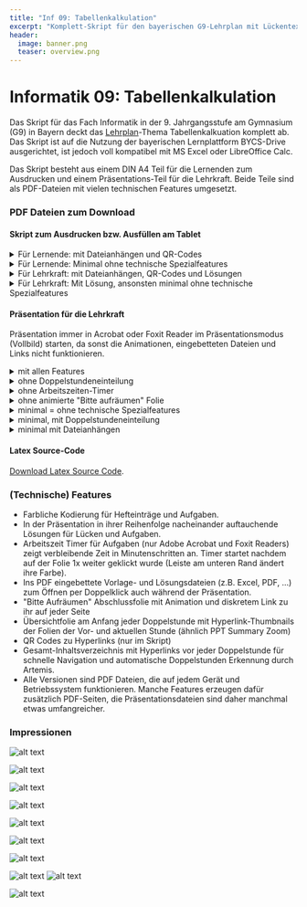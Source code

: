 ```yaml
---
title: "Inf 09: Tabellenkalkulation"
excerpt: "Komplett-Skript für den bayerischen G9-Lehrplan mit Lückentext-Hefteinträgen und Aufgaben, ausgerichtet auf BYCS-Drive."
header:
  image: banner.png
  teaser: overview.png
---
```



# Informatik 09: Tabellenkalkulation

Das Skript für das Fach Informatik in der 9. Jahrgangsstufe am Gymnasium (G9) in Bayern deckt das [Lehrplan](https://www.lehrplanplus.bayern.de/fachlehrplan/gymnasium/9/informatik)-Thema Tabellenkalkuation komplett ab. Das Skript ist auf die Nutzung der bayerischen Lernplattform BYCS-Drive ausgerichtet, ist jedoch voll kompatibel mit MS Excel oder LibreOffice Calc.

Das Skript besteht aus einem DIN A4 Teil für die Lernenden zum Ausdrucken und einem Präsentations-Teil für die Lehrkraft. Beide Teile sind als PDF-Dateien mit vielen technischen Features umgesetzt.







### PDF Dateien zum Download
#### Skript zum Ausdrucken bzw. Ausfüllen am Tablet
<details>
<summary>Für Lernende: mit Dateianhängen und QR-Codes</summary>
<iframe src="/inf09_tabkalk/print_students.pdf" width="100%" height="500px">
  This browser does not support PDFs. Please download the PDF to view it: 
  <a href="/inf09_tabkalk/print_students.pdf">Download PDF</a>.
</iframe>
</details>

<details>
<summary>Für Lernende: Minimal ohne technische Spezialfeatures</summary>
<iframe src="/inf09_tabkalk/print_students-minimal.pdf" width="100%" height="500px">
  This browser does not support PDFs. Please download the PDF to view it: 
  <a href="/inf09_tabkalk/print_students-minimal.pdf">Download PDF</a>.
</iframe>
</details>

<details>
<summary>Für Lehrkraft: mit Dateianhängen, QR-Codes und Lösungen</summary>
<iframe src="/inf09_tabkalk/print_solution.pdf" width="100%" height="500px">
  This browser does not support PDFs. Please download the PDF to view it: 
  <a href="/inf09_tabkalk/print_solution.pdf">Download PDF</a>.
</iframe>
</details>

<details>
<summary>Für Lehrkraft: Mit Lösung, ansonsten minimal ohne technische Spezialfeatures</summary>
<iframe src="/inf09_tabkalk/print_solution-minimal.pdf" width="100%" height="500px">
  This browser does not support PDFs. Please download the PDF to view it: 
  <a href="/inf09_tabkalk/print_solution-minimal.pdf">Download PDF</a>.
</iframe>
</details>







#### Präsentation für die Lehrkraft

Präsentation immer in Acrobat oder Foxit Reader im Präsentationsmodus (Vollbild) starten, da sonst die Animationen, eingebetteten Dateien und Links nicht funktionieren.

<details>
<summary>mit allen Features</summary>
<iframe src="/inf09_tabkalk/presentation_all.pdf" width="100%" height="500px">
  This browser does not support PDFs. Please download the PDF to view it: 
  <a href="/inf09_tabkalk/presentation_all.pdf">Download PDF</a>.
</iframe>
</details>

<details>
<summary>ohne Doppelstundeneinteilung</summary>
<iframe src="/inf09_tabkalk/presentation_nosession.pdf" width="100%" height="500px">
  This browser does not support PDFs. Please download the PDF to view it: 
  <a href="/inf09_tabkalk/presentation_nosession.pdf">Download PDF</a>.
</iframe>
</details>

<details>
<summary>ohne Arbeitszeiten-Timer</summary>
<iframe src="/inf09_tabkalk/presentation_notimer.pdf" width="100%" height="500px">
  This browser does not support PDFs. Please download the PDF to view it: 
  <a href="/inf09_tabkalk/presentation_notimer.pdf">Download PDF</a>.
</iframe>
</details>

<details>
<summary>ohne animierte "Bitte aufräumen" Folie</summary>
<iframe src="/inf09_tabkalk/presentation_noaufraeumen.pdf" width="100%" height="500px">
  This browser does not support PDFs. Please download the PDF to view it: 
  <a href="/inf09_tabkalk/presentation_noaufraeumen.pdf">Download PDF</a>.
</iframe>
</details>



<details>
<summary>minimal = ohne technische Spezialfeatures</summary>
<iframe src="/inf09_tabkalk/presentation_minimal.pdf" width="100%" height="500px">
  This browser does not support PDFs. Please download the PDF to view it: 
  <a href="/inf09_tabkalk/presentation_minimal.pdf">Download PDF</a>.
</iframe>
</details>



<details>
<summary>minimal, mit Doppelstundeneinteilung</summary>
<iframe src="/inf09_tabkalk/presentation_minimal-session.pdf" width="100%" height="500px">
  This browser does not support PDFs. Please download the PDF to view it: 
  <a href="/inf09_tabkalk/presentation_minimal-session.pdf">Download PDF</a>.
</iframe>
</details>



<details>
<summary>minimal mit Dateianhängen</summary>
<iframe src="/inf09_tabkalk/presentation_minimal-attachments.pdf" width="100%" height="500px">
  This browser does not support PDFs. Please download the PDF to view it: 
  <a href="/inf09_tabkalk/presentation_minimal-attachments.pdf">Download PDF</a>.
</iframe>
</details>













#### Latex Source-Code
<a href="/inf09_tabkalk/Inf09_TabKalk_Lualatex.zip">Download Latex Source Code</a>.






### (Technische) Features
- Farbliche Kodierung für Hefteinträge und Aufgaben.
- In der Präsentation in ihrer Reihenfolge nacheinander auftauchende Lösungen für Lücken und Aufgaben.
- Arbeitszeit Timer für Aufgaben (nur Adobe Acrobat und Foxit Readers) zeigt verbleibende Zeit in Minutenschritten an. Timer startet nachdem auf der Folie 1x weiter geklickt wurde (Leiste am unteren Rand ändert ihre Farbe).
- Ins PDF eingebettete Vorlage- und Lösungsdateien (z.B. Excel, PDF, ...) zum Öffnen per Doppelklick auch während der Präsentation.
- "Bitte Aufräumen" Abschlussfolie mit Animation und diskretem Link zu ihr auf jeder Seite
- Übersichtfolie am Anfang jeder Doppelstunde mit Hyperlink-Thumbnails der Folien der Vor- und aktuellen Stunde (ähnlich PPT Summary Zoom)
- QR Codes zu Hyperlinks (nur im Skript)
- Gesamt-Inhaltsverzeichnis mit Hyperlinks vor jeder Doppelstunde für schnelle Navigation und automatische Doppelstunden Erkennung durch Artemis.
- Alle Versionen sind PDF Dateien, die auf jedem Gerät und Betriebssystem funktionieren. Manche Features erzeugen dafür zusätzlich PDF-Seiten, die Präsentationsdateien sind daher manchmal etwas umfangreicher. 



### Impressionen

![alt text](/inf09_tabkalk/presentation_toc.png)

![alt text](/inf09_tabkalk/aufgabe_skript.png)

![alt text](/inf09_tabkalk/summaryzoom.png)

![alt text](/inf09_tabkalk/hefteintrag.png)

![alt text](/inf09_tabkalk/hefteintrag.gif)

![alt text](/inf09_tabkalk/aufgabe.gif)

![alt text](/inf09_tabkalk/aufgabe.png)

![alt text](/inf09_tabkalk/attachments_skript.png)
![alt text](/inf09_tabkalk/attach_pres.png)

![alt text](/inf09_tabkalk/aufraeumen.gif)